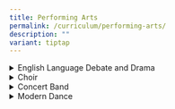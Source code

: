 ```yaml
---
title: Performing Arts
permalink: /curriculum/performing-arts/
description: ""
variant: tiptap
---
```

<div data-type="detailGroup" class="isomer-accordion isomer-accordion-white">
<details class="isomer-details">
<summary>English Language Debate and Drama</summary>
<div data-type="detailsContent" class="isomer-details-content">
<p><strong>[ELDD1]</strong>
</p>
<p><strong>CCA Schedule</strong>
</p>
<table style="minWidth: 75px">
<colgroup>
<col>
<col>
<col>
</colgroup>
<tbody>
<tr>
<td rowspan="1" colspan="1">
<p><strong>Training Day</strong>
</p>
</td>
<td rowspan="1" colspan="1">
<p><strong>Training Time</strong>
</p>
</td>
<td rowspan="1" colspan="1">
<p><strong>Training Venue (s)</strong>
</p>
</td>
</tr>
<tr>
<td rowspan="1" colspan="1">
<p>Mondays and Wednesdays</p>
</td>
<td rowspan="1" colspan="1">
<p>3:30 – 6pm</p>
</td>
<td rowspan="1" colspan="1">
<p>AVA Room 1 and 2</p>
</td>
</tr>
</tbody>
</table>
<p>&nbsp;</p>
<p><strong>Organisation Chart</strong>
</p>
<table style="minWidth: 25px">
<colgroup>
<col>
</colgroup>
<tbody>
<tr>
<td rowspan="1" colspan="1">
<p><strong>Teachers-In-Charge</strong>
</p>
</td>
</tr>
<tr>
<td rowspan="1" colspan="1">
<p>Ms Sandramarthy (Teacher IC)</p>
<p>Ms Sharon Tan</p>
<p>Ms Zamiara</p>
</td>
</tr>
</tbody>
</table>
<p>&nbsp;</p>
<table style="minWidth: 25px">
<colgroup>
<col>
</colgroup>
<tbody>
<tr>
<td rowspan="1" colspan="1">
<p><strong>Coaches / Instructors</strong>
</p>
</td>
</tr>
<tr>
<td rowspan="1" colspan="1">
<p>Debate – Mr Ho Wey Kean</p>
<p>Drama – Mr Wong Kwang Han</p>
</td>
</tr>
</tbody>
</table>
<p>&nbsp;</p>
<table style="minWidth: 50px">
<colgroup>
<col>
<col>
</colgroup>
<tbody>
<tr>
<td rowspan="1" colspan="2">
<p><strong>CCA Leaders</strong>
</p>
</td>
</tr>
<tr>
<td rowspan="1" colspan="1">
<p>President</p>
</td>
<td rowspan="1" colspan="1">
<p>Trisha Aliyah Ang Naidu</p>
</td>
</tr>
<tr>
<td rowspan="1" colspan="1">
<p>Vice-President (Drama)</p>
</td>
<td rowspan="1" colspan="1">
<p>Nur Irfan Nordin</p>
</td>
</tr>
<tr>
<td rowspan="1" colspan="1">
<p>Vice- President (Debate)</p>
</td>
<td rowspan="1" colspan="1">
<p>Crisostomo Yvonne Erich Bagiao</p>
</td>
</tr>
<tr>
<td rowspan="1" colspan="1">
<p>Well-Being IC</p>
</td>
<td rowspan="1" colspan="1">
<p>Wong Jing Yi Andraia</p>
</td>
</tr>
<tr>
<td rowspan="1" colspan="1">
<p>Publicity and Outreach</p>
</td>
<td rowspan="1" colspan="1">
<p>Janell Lee Gei Wen</p>
</td>
</tr>
<tr>
<td rowspan="1" colspan="1">
<p>Logistics and Safety</p>
</td>
<td rowspan="1" colspan="1">
<p>Yao Jiahuizi</p>
</td>
</tr>
</tbody>
</table>
<p>&nbsp;</p>
<p><strong>Achievements</strong>
</p>
<table style="minWidth: 75px">
<colgroup>
<col>
<col>
<col>
</colgroup>
<tbody>
<tr>
<td rowspan="1" colspan="1">
<p><strong>Competition</strong>
</p>
</td>
<td rowspan="1" colspan="1">
<p><strong>Achievement</strong>
</p>
</td>
<td rowspan="1" colspan="1">
<p><strong>Year</strong>
</p>
</td>
</tr>
<tr>
<td rowspan="1" colspan="1">
<p>Singapore Secondary School Debating Championship</p>
</td>
<td rowspan="1" colspan="1">
<p>Top 10 Speaker</p>
</td>
<td rowspan="1" colspan="1">
<p>2024</p>
</td>
</tr>
<tr>
<td rowspan="1" colspan="1">
<p>Singapore Secondary School Debating Championship</p>
</td>
<td rowspan="1" colspan="1">
<p>Top 20 Speaker</p>
</td>
<td rowspan="1" colspan="1">
<p>2024</p>
</td>
</tr>
<tr>
<td rowspan="1" colspan="1">
<p>Singapore Youth Festival</p>
</td>
<td rowspan="1" colspan="1">
<p>Commendation</p>
</td>
<td rowspan="1" colspan="1">
<p>2024</p>
</td>
</tr>
<tr>
<td rowspan="1" colspan="1">
<p>&nbsp;</p>
</td>
<td rowspan="1" colspan="1">
<p>&nbsp;</p>
</td>
<td rowspan="1" colspan="1">
<p>2021</p>
</td>
</tr>
<tr>
<td rowspan="1" colspan="1">
<p>&nbsp;</p>
</td>
<td rowspan="1" colspan="1">
<p>&nbsp;</p>
</td>
<td rowspan="1" colspan="1">
<p>2020</p>
</td>
</tr>
<tr>
<td rowspan="1" colspan="1">
<p>&nbsp;</p>
</td>
<td rowspan="1" colspan="1">
<p>&nbsp;</p>
</td>
<td rowspan="1" colspan="1">
<p>2019</p>
</td>
</tr>
<tr>
<td rowspan="1" colspan="1">
<p>&nbsp;</p>
</td>
<td rowspan="1" colspan="1">
<p>&nbsp;</p>
</td>
<td rowspan="1" colspan="1">
<p>2018</p>
</td>
</tr>
<tr>
<td rowspan="1" colspan="1">
<p>&nbsp;</p>
</td>
<td rowspan="1" colspan="1">
<p>&nbsp;</p>
</td>
<td rowspan="1" colspan="1">
<p>2017</p>
</td>
</tr>
<tr>
<td rowspan="1" colspan="1">
<p>&nbsp;</p>
</td>
<td rowspan="1" colspan="1">
<p>&nbsp;</p>
</td>
<td rowspan="1" colspan="1">
<p>2016</p>
</td>
</tr>
<tr>
<td rowspan="1" colspan="1">
<p>&nbsp;</p>
</td>
<td rowspan="1" colspan="1">
<p>&nbsp;</p>
</td>
<td rowspan="1" colspan="1">
<p>2015</p>
</td>
</tr>
<tr>
<td rowspan="1" colspan="1">
<p>&nbsp;</p>
</td>
<td rowspan="1" colspan="1">
<p>&nbsp;</p>
</td>
<td rowspan="1" colspan="1">
<p>2014</p>
</td>
</tr>
</tbody>
</table>
<p>&nbsp;</p>
<h2><strong>List of Activities</strong></h2>
<table style="minWidth: 50px">
<colgroup>
<col>
<col>
</colgroup>
<tbody>
<tr>
<td rowspan="1" colspan="1">
<p><strong>Activity</strong>
</p>
</td>
<td rowspan="1" colspan="1">
<p><strong>Month</strong>
</p>
</td>
</tr>
<tr>
<td rowspan="1" colspan="1">
<p>Secondary 1 CCA Open House</p>
</td>
<td rowspan="1" colspan="1">
<p>3 January</p>
</td>
</tr>
<tr>
<td rowspan="1" colspan="1">
<p>Watching a Debate Exchange</p>
</td>
<td rowspan="1" colspan="1">
<p>29 January</p>
</td>
</tr>
<tr>
<td rowspan="1" colspan="1">
<p>Singapore Secondary Schools Debating Championships</p>
</td>
<td rowspan="1" colspan="1">
<p>Mar - Apr</p>
</td>
</tr>
<tr>
<td rowspan="1" colspan="1">
<p>Speech Day Performance</p>
</td>
<td rowspan="1" colspan="1">
<p>9 May</p>
</td>
</tr>
<tr>
<td rowspan="1" colspan="1">
<p>ReadFest! Escape Room Game</p>
</td>
<td rowspan="1" colspan="1">
<p>20 May</p>
</td>
</tr>
<tr>
<td rowspan="1" colspan="1">
<p>Debate Workshop at ACJC</p>
</td>
<td rowspan="1" colspan="1">
<p>1 June</p>
</td>
</tr>
<tr>
<td rowspan="1" colspan="1">
<p>CCA Camp</p>
</td>
<td rowspan="1" colspan="1">
<p>June Holiday</p>
</td>
</tr>
<tr>
<td rowspan="1" colspan="1">
<p>Mid-year Debate Invitationals</p>
</td>
<td rowspan="1" colspan="1">
<p>13 July</p>
</td>
</tr>
<tr>
<td rowspan="1" colspan="1">
<p>National Day Celebration</p>
</td>
<td rowspan="1" colspan="1">
<p>8 August</p>
</td>
</tr>
<tr>
<td rowspan="1" colspan="1">
<p>Watching Drama – Hard Mode by Checkpoint Theatre</p>
</td>
<td rowspan="1" colspan="1">
<p>19 October</p>
</td>
</tr>
<tr>
<td rowspan="1" colspan="1">
<p>School Open House</p>
</td>
<td rowspan="1" colspan="1">
<p>17 November</p>
</td>
</tr>
</tbody>
</table>
<p><strong>&nbsp;</strong>
</p>
<p>[ELDD 2]</p>
<p></p>
<p>
<br>
</p>
<p>&nbsp;</p>
<p>Activities &amp; Competitions</p>
<p>A chance for our team to showcase our talents</p>
<p>[ELDD 3 &amp; 4]</p>
<p></p>
<h2>&nbsp;</h2>
<h2>[eldd5&amp;6]</h2>
<p></p>
<p></p>
<p>&nbsp;</p>
<p>&nbsp;</p>
<h2>Team Bonding and VIA</h2>
<p>Besides our drama and debate activities, our team also had exciting team
building activities through sports and games.</p>
<p>[eldd7 &amp; 8]</p>
<p></p>
<p>&nbsp;</p>
<p>&nbsp;</p>
<p>&nbsp;</p>
<p>[eldd 9 &amp; 10]</p>
<p></p>
</div>
</details>
<details class="isomer-details">
<summary>Choir</summary>
<div data-type="detailsContent" class="isomer-details-content">
<p></p>
</div>
</details>
<details class="isomer-details">
<summary>Concert Band</summary>
<div data-type="detailsContent" class="isomer-details-content">
<p></p>
</div>
</details>
<details class="isomer-details">
<summary>Modern Dance</summary>
<div data-type="detailsContent" class="isomer-details-content">
<p></p>
</div>
</details>
</div>
<p></p>